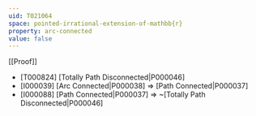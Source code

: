 ```yaml
---
uid: T021064
space: pointed-irrational-extension-of-mathbb{r}
property: arc-connected
value: false
---
```

[[Proof]]

* [T000824] [Totally Path Disconnected|P000046]
* [I000039] [Arc Connected|P000038] => [Path Connected|P000037]
* [I000088] [Path Connected|P000037] => ~[Totally Path Disconnected|P000046]

